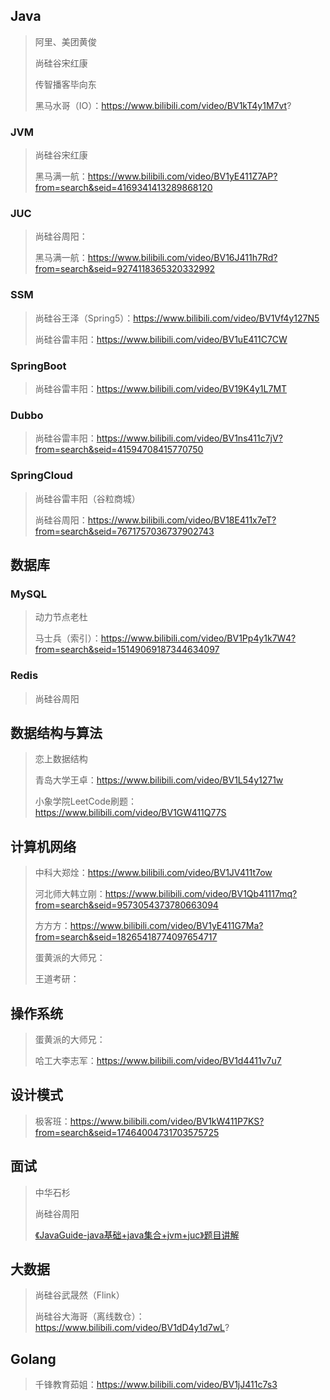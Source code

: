 ## Java

> 阿里、美团黄俊
>
> 尚硅谷宋红康
>
> 传智播客毕向东
>
> 黑马水哥（IO）：https://www.bilibili.com/video/BV1kT4y1M7vt?

### JVM

> 尚硅谷宋红康
>
> 黑马满一航：https://www.bilibili.com/video/BV1yE411Z7AP?from=search&seid=4169341413289868120

### JUC

>尚硅谷周阳：
>
>黑马满一航：https://www.bilibili.com/video/BV16J411h7Rd?from=search&seid=9274118365320332992

### SSM

> 尚硅谷王泽（Spring5）：https://www.bilibili.com/video/BV1Vf4y127N5
>
> 尚硅谷雷丰阳：https://www.bilibili.com/video/BV1uE411C7CW

### SpringBoot

>尚硅谷雷丰阳：https://www.bilibili.com/video/BV19K4y1L7MT

### Dubbo

> 尚硅谷雷丰阳：https://www.bilibili.com/video/BV1ns411c7jV?from=search&seid=41594708415770750

### SpringCloud

> 尚硅谷雷丰阳（谷粒商城）
>
> 尚硅谷周阳：https://www.bilibili.com/video/BV18E411x7eT?from=search&seid=7671757036737902743

## 数据库

### MySQL

> 动力节点老杜
>
> 马士兵（索引）：https://www.bilibili.com/video/BV1Pp4y1k7W4?from=search&seid=15149069187344634097

### Redis

> 尚硅谷周阳

## 数据结构与算法

>恋上数据结构
>
>青岛大学王卓：https://www.bilibili.com/video/BV1L54y1271w
>
>小象学院LeetCode刷题：https://www.bilibili.com/video/BV1GW411Q77S

## 计算机网络

>中科大郑烇：https://www.bilibili.com/video/BV1JV411t7ow
>
>河北师大韩立刚：https://www.bilibili.com/video/BV1Qb41117mq?from=search&seid=9573054373780663094
>
>方方方：https://www.bilibili.com/video/BV1yE411G7Ma?from=search&seid=18265418774097654717
>
>蛋黄派的大师兄：
>
>王道考研：

## 操作系统

>蛋黄派的大师兄：
>
>哈工大李志军：https://www.bilibili.com/video/BV1d4411v7u7

## 设计模式

>极客班：https://www.bilibili.com/video/BV1kW411P7KS?from=search&seid=17464004731703575725

## 面试

> 中华石杉
>
> 尚硅谷周阳
>
> [《JavaGuide-java基础+java集合+jvm+juc》题目讲解](https://www.bilibili.com/video/BV14b4y1R7Z4?from=search&seid=59768424703120301)

## 大数据

> 尚硅谷武晟然（Flink）
>
> 尚硅谷大海哥（离线数仓）：https://www.bilibili.com/video/BV1dD4y1d7wL?

## Golang

>千锋教育茹姐：https://www.bilibili.com/video/BV1jJ411c7s3



